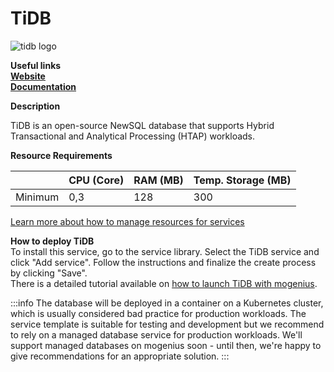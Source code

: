 # TiDB

![tidb logo](https://api.mogenius.com/file/id/3e070f62-001b-475a-889c-b4c8e56af3b2)

**Useful links**  
**[Website](https://pingcap.com/)**  
**[Documentation](https://docs.pingcap.com/tidb/stable)**  

**Description**

TiDB is an open-source NewSQL database that supports Hybrid Transactional and Analytical Processing (HTAP) workloads.

**Resource Requirements**

||CPU (Core)|RAM (MB)  |Temp. Storage (MB)|
|--|--|--|--|
| Minimum | 0,3 |128| 300

[Learn more about how to manage resources for services](./../../cloud-management/resource-management.md)

**How to deploy TiDB**  
To install this service, go to the service library. Select the TiDB service and click "Add service". Follow the instructions and finalize the create process by clicking "Save".  
There is a detailed tutorial available on [how to launch TiDB with mogenius](./../../tutorials/how-to-deploy-a-tidb-database-in-the-cloud.md).


:::info
The database will be deployed in a container on a Kubernetes cluster, which is usually considered bad practice for production workloads. The service template is suitable for testing and development but we recommend to rely on a managed database service for production workloads. We'll support managed databases on mogenius soon - until then, we're happy to give recommendations for an appropriate solution.
:::

